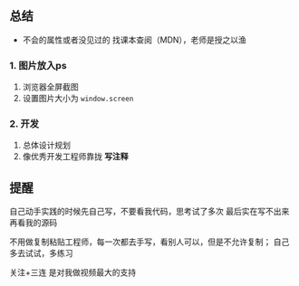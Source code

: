 ## 总结
- 不会的属性或者没见过的 找课本查阅（MDN），老师是授之以渔
### 1. 图片放入ps
1. 浏览器全屏截图
2. 设置图片大小为 `window.screen`
### 2. 开发
1. 总体设计规划
2. 像优秀开发工程师靠拢 **写注释**

## 提醒
自己动手实践的时候先自己写，不要看我代码，思考试了多次
最后实在写不出来再看我的源码

不用做复制粘贴工程师，每一次都去手写，看别人可以，但是不允许复制；
自己多去试试，多练习

关注+三连 是对我做视频最大的支持
